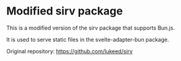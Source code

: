 # Modified sirv package

This is a modified version of the sirv package that supports Bun.js.

It is used to serve static files in the svelte-adapter-bun package.

Original repository: https://github.com/lukeed/sirv
